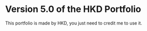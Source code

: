 # Version 5.0 of the HKD Portfolio

This portfolio is made by HKD, you just need to credit me to use it.